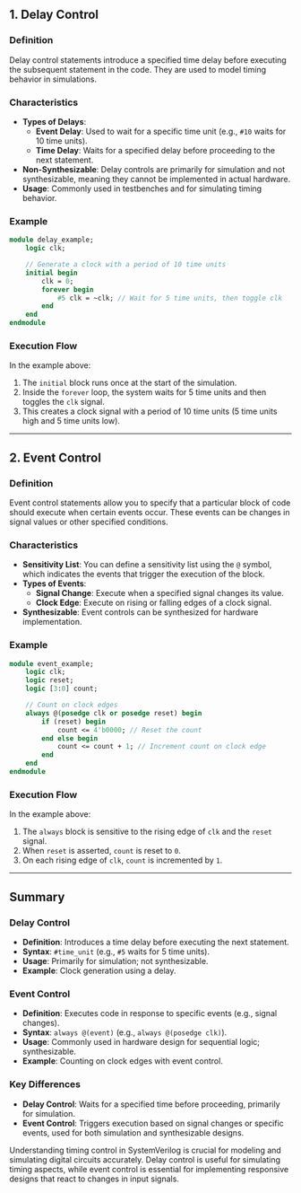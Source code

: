 ## 1. Delay Control

### Definition
Delay control statements introduce a specified time delay before executing the subsequent statement in the code. They are used to model timing behavior in simulations.

### Characteristics
- **Types of Delays**:
  - **Event Delay**: Used to wait for a specific time unit (e.g., `#10` waits for 10 time units).
  - **Time Delay**: Waits for a specified delay before proceeding to the next statement.
- **Non-Synthesizable**: Delay controls are primarily for simulation and not synthesizable, meaning they cannot be implemented in actual hardware.
- **Usage**: Commonly used in testbenches and for simulating timing behavior.

### Example
```systemverilog
module delay_example;
    logic clk;

    // Generate a clock with a period of 10 time units
    initial begin
        clk = 0;
        forever begin
            #5 clk = ~clk; // Wait for 5 time units, then toggle clk
        end
    end
endmodule
```

### Execution Flow
In the example above:
1. The `initial` block runs once at the start of the simulation.
2. Inside the `forever` loop, the system waits for 5 time units and then toggles the `clk` signal.
3. This creates a clock signal with a period of 10 time units (5 time units high and 5 time units low).

---

## 2. Event Control

### Definition
Event control statements allow you to specify that a particular block of code should execute when certain events occur. These events can be changes in signal values or other specified conditions.

### Characteristics
- **Sensitivity List**: You can define a sensitivity list using the `@` symbol, which indicates the events that trigger the execution of the block.
- **Types of Events**:
  - **Signal Change**: Execute when a specified signal changes its value.
  - **Clock Edge**: Execute on rising or falling edges of a clock signal.
- **Synthesizable**: Event controls can be synthesized for hardware implementation.

### Example
```systemverilog
module event_example;
    logic clk;
    logic reset;
    logic [3:0] count;

    // Count on clock edges
    always @(posedge clk or posedge reset) begin
        if (reset) begin
            count <= 4'b0000; // Reset the count
        end else begin
            count <= count + 1; // Increment count on clock edge
        end
    end
endmodule
```

### Execution Flow
In the example above:
1. The `always` block is sensitive to the rising edge of `clk` and the `reset` signal.
2. When `reset` is asserted, `count` is reset to `0`.
3. On each rising edge of `clk`, `count` is incremented by `1`.

---

## Summary
### Delay Control
- **Definition**: Introduces a time delay before executing the next statement.
- **Syntax**: `#time_unit` (e.g., `#5` waits for 5 time units).
- **Usage**: Primarily for simulation; not synthesizable.
- **Example**: Clock generation using a delay.

### Event Control
- **Definition**: Executes code in response to specific events (e.g., signal changes).
- **Syntax**: `always @(event)` (e.g., `always @(posedge clk)`).
- **Usage**: Commonly used in hardware design for sequential logic; synthesizable.
- **Example**: Counting on clock edges with event control.

### Key Differences
- **Delay Control**: Waits for a specified time before proceeding, primarily for simulation.
- **Event Control**: Triggers execution based on signal changes or specific events, used for both simulation and synthesizable designs.

Understanding timing control in SystemVerilog is crucial for modeling and simulating digital circuits accurately. Delay control is useful for simulating timing aspects, while event control is essential for implementing responsive designs that react to changes in input signals.
